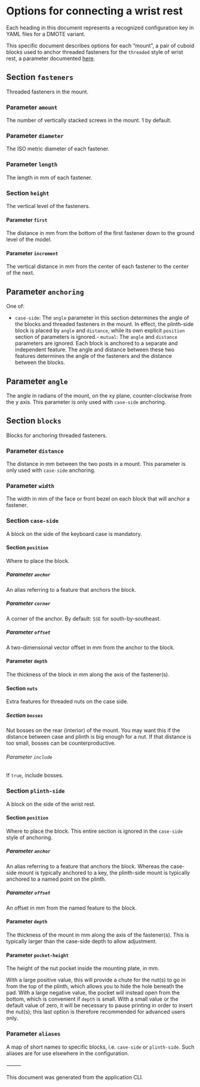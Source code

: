 # Options for connecting a wrist rest

Each heading in this document represents a recognized configuration key in YAML files for a DMOTE variant.

This specific document describes options for each “mount”, a pair of cuboid blocks used to anchor threaded fasteners for the `threaded` style of wrist rest, a parameter documented [here](options-main.md).

## Section `fasteners`

Threaded fasteners in the mount.

### Parameter `amount`

The number of vertically stacked screws in the mount. 1 by default.

### Parameter `diameter`

The ISO metric diameter of each fastener.

### Parameter `length`

The length in mm of each fastener.

### Section `height`

The vertical level of the fasteners.

#### Parameter `first`

The distance in mm from the bottom of the first fastener down to the ground level of the model.

#### Parameter `increment`

The vertical distance in mm from the center of each fastener to the center of the next.

## Parameter `anchoring`

One of:

- `case-side`: The `angle` parameter in this section determines the angle of the blocks and threaded fasteners in the mount. In effect, the plinth-side block is placed by `angle` and `distance`, while its own explicit `position` section of parameters is ignored.- `mutual`: The `angle` and `distance` parameters are ignored. Each block is anchored to a separate and independent feature. The angle and distance between these two features determines the angle of the fasteners and the distance between the blocks.

## Parameter `angle`

The angle in radians of the mount, on the xy plane, counter-clockwise from the y axis. This parameter is only used with `case-side` anchoring.

## Section `blocks`

Blocks for anchoring threaded fasteners.

### Parameter `distance`

The distance in mm between the two posts in a mount. This parameter is only used with `case-side` anchoring.

### Parameter `width`

The width in mm of the face or front bezel on each block that will anchor a fastener.

### Section `case-side`

A block on the side of the keyboard case is mandatory.

#### Section `position`

Where to place the block.

##### Parameter `anchor`

An alias referring to a feature that anchors the block.

##### Parameter `corner`

A corner of the anchor. By default: `SSE` for south-by-southeast.

##### Parameter `offset`

A two-dimensional vector offset in mm from the anchor to the block.

#### Parameter `depth`

The thickness of the block in mm along the axis of the fastener(s).

#### Section `nuts`

Extra features for threaded nuts on the case side.

##### Section `bosses`

Nut bosses on the rear (interior) of the mount. You may want this if the distance between case and plinth is big enough for a nut. If that distance is too small, bosses can be counterproductive.

###### Parameter `include`

If `true`, include bosses.

### Section `plinth-side`

A block on the side of the wrist rest.

#### Section `position`

Where to place the block. This entire section is ignored in the `case-side` style of anchoring.

##### Parameter `anchor`

An alias referring to a feature that anchors the block. Whereas the case-side mount is typically anchored to a key, the plinth-side mount is typically anchored to a named point on the plinth.

##### Parameter `offset`

An offset in mm from the named feature to the block.

#### Parameter `depth`

The thickness of the mount in mm along the axis of the fastener(s). This is typically larger than the case-side depth to allow adjustment.

#### Parameter `pocket-height`

The height of the nut pocket inside the mounting plate, in mm.

With a large positive value, this will provide a chute for the nut(s) to go in from the top of the plinth, which allows you to hide the hole beneath the pad. With a large negative value, the pocket will instead open from the bottom, which is convenient if `depth` is small. With a small value or the default value of zero, it will be necessary to pause printing in order to insert the nut(s); this last option is therefore recommended for advanced users only.

### Parameter `aliases`

A map of short names to specific blocks, i.e. `case-side` or `plinth-side`. Such aliases are for use elsewhere in the configuration.

⸻

This document was generated from the application CLI.
